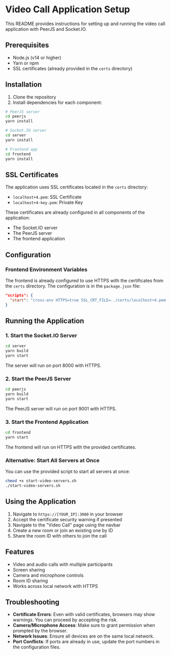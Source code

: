 # Video Call Application Setup

This README provides instructions for setting up and running the video call application with PeerJS and Socket.IO.

## Prerequisites

- Node.js (v14 or higher)
- Yarn or npm
- SSL certificates (already provided in the `certs` directory)

## Installation

1. Clone the repository
2. Install dependencies for each component:

```bash
# PeerJS server
cd peerjs
yarn install

# Socket.IO server
cd server
yarn install

# Frontend app
cd frontend
yarn install
```

## SSL Certificates

The application uses SSL certificates located in the `certs` directory:
- `localhost+4.pem`: SSL Certificate
- `localhost+4-key.pem`: Private Key

These certificates are already configured in all components of the application:
- The Socket.IO server
- The PeerJS server
- The frontend application

## Configuration

### Frontend Environment Variables

The frontend is already configured to use HTTPS with the certificates from the `certs` directory. 
The configuration is in the `package.json` file:

```json
"scripts": {
  "start": "cross-env HTTPS=true SSL_CRT_FILE=../certs/localhost+4.pem SSL_KEY_FILE=../certs/localhost+4-key.pem react-scripts start"
}
```

## Running the Application

### 1. Start the Socket.IO Server

```bash
cd server
yarn build
yarn start
```

The server will run on port 8000 with HTTPS.

### 2. Start the PeerJS Server

```bash
cd peerjs
yarn build
yarn start
```

The PeerJS server will run on port 9001 with HTTPS.

### 3. Start the Frontend Application

```bash
cd frontend
yarn start
```

The frontend will run on HTTPS with the provided certificates.

### Alternative: Start All Servers at Once

You can use the provided script to start all servers at once:

```bash
chmod +x start-video-servers.sh
./start-video-servers.sh
```

## Using the Application

1. Navigate to `https://[YOUR_IP]:3000` in your browser
2. Accept the certificate security warning if presented
3. Navigate to the "Video Call" page using the navbar
4. Create a new room or join an existing one by ID
5. Share the room ID with others to join the call

## Features

- Video and audio calls with multiple participants
- Screen sharing
- Camera and microphone controls
- Room ID sharing
- Works across local network with HTTPS

## Troubleshooting

- **Certificate Errors**: Even with valid certificates, browsers may show warnings. You can proceed by accepting the risk.
- **Camera/Microphone Access**: Make sure to grant permission when prompted by the browser.
- **Network Issues**: Ensure all devices are on the same local network.
- **Port Conflicts**: If ports are already in use, update the port numbers in the configuration files. 